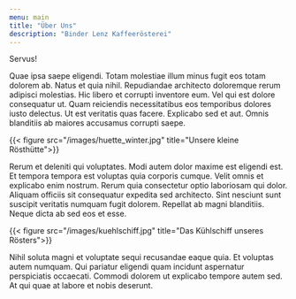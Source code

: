 ```yaml
---
menu: main
title: "Über Uns"
description: "Binder Lenz Kaffeerösterei"
---
```


Servus!

Quae ipsa saepe eligendi. Totam molestiae illum minus fugit eos totam dolorem ab. Natus et quia nihil. Repudiandae architecto doloremque rerum adipisci molestias. Hic libero et corrupti inventore eum. Vel qui est dolore consequatur ut.
Quam reiciendis necessitatibus eos temporibus dolores iusto delectus. Ut est veritatis quas facere. Explicabo sed et aut. Omnis blanditiis ab maiores accusamus corrupti saepe.

{{< figure src="/images/huette_winter.jpg" title="Unsere kleine Rösthütte">}}

Rerum et deleniti qui voluptates. Modi autem dolor maxime est eligendi est. Et tempora tempora est voluptas quia corporis cumque.
Velit omnis et explicabo enim nostrum. Rerum quia consectetur optio laboriosam qui dolor. Aliquam officiis sit consequatur expedita sed architecto. Sint nesciunt sunt suscipit veritatis numquam fugit dolorem. Repellat ab magni blanditiis. Neque dicta ab sed eos et esse.

{{< figure src="/images/kuehlschiff.jpg" title="Das Kühlschiff unseres Rösters">}}

Nihil soluta magni et voluptate sequi recusandae eaque quia. Et voluptas autem numquam. Qui pariatur eligendi quam incidunt aspernatur perspiciatis occaecati. Commodi dolorem ut explicabo tempore autem sed. At qui quae at labore et nobis deserunt.

